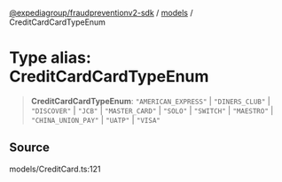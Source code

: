 [@expediagroup/fraudpreventionv2-sdk](../../index.md) / [models](../index.md) / CreditCardCardTypeEnum

# Type alias: CreditCardCardTypeEnum

> **CreditCardCardTypeEnum**: `"AMERICAN_EXPRESS"` \| `"DINERS_CLUB"` \| `"DISCOVER"` \| `"JCB"` \| `"MASTER_CARD"` \| `"SOLO"` \| `"SWITCH"` \| `"MAESTRO"` \| `"CHINA_UNION_PAY"` \| `"UATP"` \| `"VISA"`

## Source

models/CreditCard.ts:121
